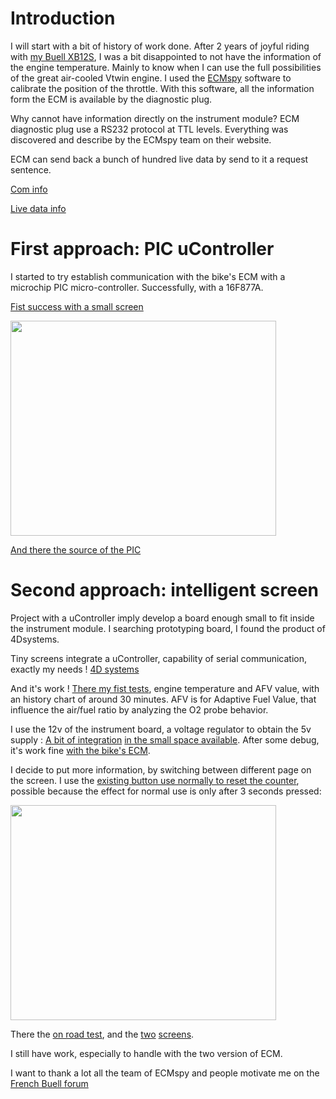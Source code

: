 # Introduction #

I will start with a bit of history of work done.
After 2 years of joyful riding with [my Buell XB12S](http://muth.inc.free.fr/buell/IMG_1399.jpg), I was a bit disappointed to not have the information of the engine temperature. Mainly to know when I can use the full possibilities of the great air-cooled Vtwin engine.
I used the [ECMspy](http://ecmspy.com/) software to calibrate the position of the throttle. With this software, all the information form the ECM is available by the diagnostic plug.

Why cannot have information directly on the instrument module? ECM diagnostic plug use a RS232 protocol at TTL levels. Everything was discovered and describe by the ECMspy team on their website.

ECM can send back a bunch of hundred live data by send to it a request sentence.

[Com info](http://www.ecmspy.com/eeprom_info.shtml)

[Live data info](http://www.ecmspy.com/cgi-bin/runtime.cgi)

# First approach: PIC uController #

I started to try establish communication with the bike's ECM with a microchip PIC micro-controller. Successfully, with a 16F877A.

[Fist success with a small screen](http://muth.inc.free.fr/buell/miniECMspy/IMG_3519.jpg)

<a href='http://www.youtube.com/watch?feature=player_embedded&v=itP6DIz1b5I' target='_blank'><img src='http://img.youtube.com/vi/itP6DIz1b5I/0.jpg' width='425' height=344 /></a>

[And there the source of the PIC](http://muth.inc.free.fr/buell/miniECMspy/Buell-rs232.asm)

# Second approach: intelligent screen #

Project with a uController imply develop a board enough small to fit inside the instrument module. I searching prototyping board, I found the product of 4Dsystems.

Tiny screens integrate a uController, capability of serial communication, exactly my needs !
[4D systems](http://www.4dsystems.com.au/index.php)

And it's work ! [There my fist tests](http://muth.inc.free.fr/buell/miniECMspy/IMG_3685.jpg), engine temperature and AFV value, with an history chart of around 30 minutes.
AFV is for Adaptive Fuel Value, that influence the air/fuel ratio by analyzing the O2 probe behavior.

I use the 12v of the instrument board, a voltage regulator to obtain the 5v supply :
[A bit of integration](http://muth.inc.free.fr/buell/miniECMspy/IMG_4437.jpg) [in the small space available](http://muth.inc.free.fr/buell/miniECMspy/IMG_4436.jpg). After some debug, it's work fine [with the bike's ECM](http://muth.inc.free.fr/buell/miniECMspy/IMG_4434.jpg).

I decide to put more information, by switching between different page on the screen. I use the [existing button use normally to reset the counter](http://muth.inc.free.fr/buell/miniECMspy/IMG_4540.jpg), possible because the effect for normal use is only after 3 seconds pressed:

<a href='http://www.youtube.com/watch?feature=player_embedded&v=MqplGkaLw5A' target='_blank'><img src='http://img.youtube.com/vi/MqplGkaLw5A/0.jpg' width='425' height=344 /></a>

There the [on road test](http://muth.inc.free.fr/buell/miniECMspy/IMG_4543.jpg), and the [two](http://muth.inc.free.fr/buell/miniECMspy/IMG_4544.jpg) [screens](http://muth.inc.free.fr/buell/miniECMspy/IMG_4546.jpg).

I still have work, especially to handle with the two version of ECM.

I want to thank a lot all the team of ECMspy and people motivate me on the [French Buell forum](http://buell.actifforum.com/buell-personnalisee-f5/mini-ecm-spy-embarque-projet-t18165.htm)
